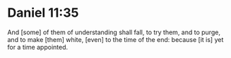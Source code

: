 # Daniel 11:35

And [some] of them of understanding shall fall, to try them, and to purge, and to make [them] white, [even] to the time of the end: because [it is] yet for a time appointed.